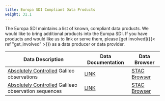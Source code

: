 ```yaml
---
title: Europa SDI Compliant Data Products
weight: 31.1
---
```


The Europa SDI maintains a list of known, compliant data products. We would like to bring additional products into the Europa SDI. If you have products and would like us to link or serve them, please [get involved]({{< ref "get_involved" >}}) as a data producer or data provider.

| Data Description | Data Documentation | Data Browser |
|------------------|--------------------|--------------|
| [Absolutely Controlled](https://fdp.astrogeology.usgs.gov/fdp/about/#geodetic-control-or-just-control) Galileo observations | [LINK](https://stac.astrogeology.usgs.gov/docs/data/jupiter/europa/galileo_individual_images/) | [STAC Browser](https://stac.astrogeology.usgs.gov/browser-dev/#/collections/galileo_usgs_photogrammetrically_controlled_observations) |
| [Absolutely Controlled]() Galileao observation sequences | [LINK](https://stac.astrogeology.usgs.gov/docs/data/jupiter/europa/galileo_sequence_mosaics/) | [STAC Browser](https://stac.astrogeology.usgs.gov/browser-dev/#/collections/galileo_usgs_photogrammetrically_controlled_mosaics)